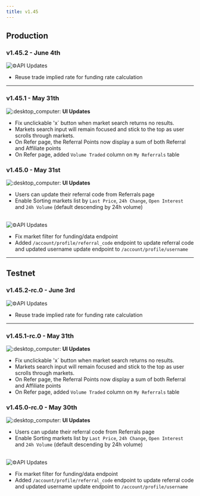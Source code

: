 ```yaml
---
title: v1.45
---
```


## Production

### v1.45.2 - June 4th

![:gear:](https://a.slack-edge.com/production-standard-emoji-assets/14.0/apple-medium/2699-fe0f.png)API Updates

* Reuse trade implied rate for funding rate calculation

***

### v1.45.1 - May 31th

![:desktop\_computer:](https://a.slack-edge.com/production-standard-emoji-assets/14.0/apple-medium/1f5a5-fe0f.png) **UI Updates**

* Fix unclickable 'x\` button when market search returns no results.
* Markets search input will remain focused and stick to the top as user scrolls through markets.
* On Refer page, the Referral Points now display a sum of both Referral and Affiliate points
* On Refer page, added `Volume Traded` column on `My Referrals` table

### v1.45.0 - May 31st

![:desktop\_computer:](https://a.slack-edge.com/production-standard-emoji-assets/14.0/apple-medium/1f5a5-fe0f.png) **UI Updates**

* Users can update their referral code from Referrals page
* Enable Sorting markets list by `Last Price`, `24h Change`, `Open Interest` and `24h Volume` (default descending by 24h volume)

\
![:gear:](https://a.slack-edge.com/production-standard-emoji-assets/14.0/apple-medium/2699-fe0f.png)API Updates

* Fix market filter for funding/data endpoint
* Added `/account/profile/referral_code` endpoint to update referral code and updated username update endpoint to `/account/profile/username`

***

## Testnet

### v1.45.2-rc.0 - June 3rd

![:gear:](https://a.slack-edge.com/production-standard-emoji-assets/14.0/apple-medium/2699-fe0f.png)API Updates

* Reuse trade implied rate for funding rate calculation

***

### v1.45.1-rc.0 - May 31th

![:desktop\_computer:](https://a.slack-edge.com/production-standard-emoji-assets/14.0/apple-medium/1f5a5-fe0f.png) **UI Updates**

* Fix unclickable 'x\` button when market search returns no results.
* Markets search input will remain focused and stick to the top as user scrolls through markets.
* On Refer page, the Referral Points now display a sum of both Referral and Affiliate points
* On Refer page, added `Volume Traded` column on `My Referrals` table

### v1.45.0-rc.0 - May 30th

![:desktop\_computer:](https://a.slack-edge.com/production-standard-emoji-assets/14.0/apple-medium/1f5a5-fe0f.png) **UI Updates**

* Users can update their referral code from Referrals page
* Enable Sorting markets list by `Last Price`, `24h Change`, `Open Interest` and `24h Volume` (default descending by 24h volume)

\
![:gear:](https://a.slack-edge.com/production-standard-emoji-assets/14.0/apple-medium/2699-fe0f.png)API Updates

* Fix market filter for funding/data endpoint
* Added `/account/profile/referral_code` endpoint to update referral code and updated username update endpoint to `/account/profile/username`

